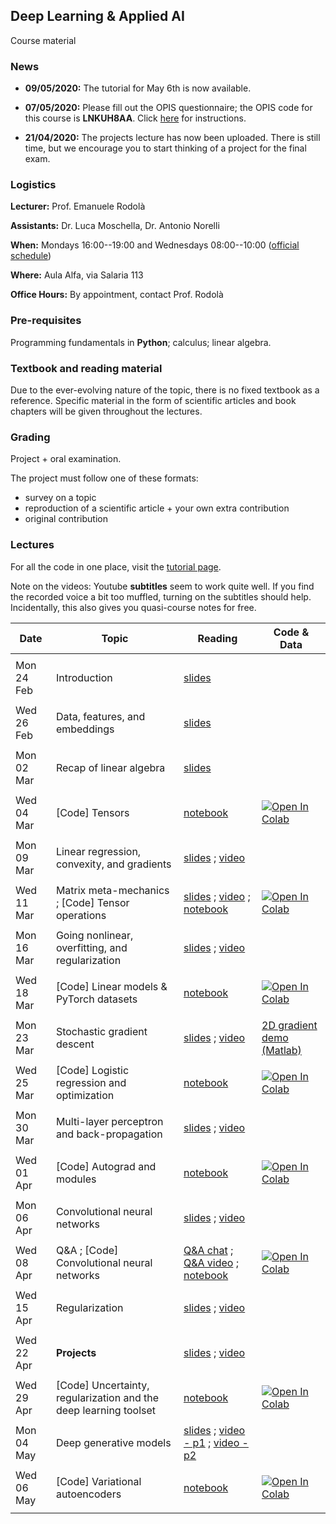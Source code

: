 ## Deep Learning & Applied AI

Course material

### News

- **09/05/2020:** The tutorial for May 6th is now available.

- **07/05/2020:** Please fill out the OPIS questionnaire; the OPIS code for this course is **LNKUH8AA**. Click [here](https://www.uniroma1.it/sites/default/files/field_file_allegati/vadevecum_opis_eng_27_11_2018_002_modalita_compatibilita.pdf) for instructions.

- **21/04/2020:** The projects lecture has now been uploaded. There is still time, but we encourage you to start thinking of a project for the final exam.

### Logistics

**Lecturer:** Prof. Emanuele Rodolà

**Assistants:** Dr. Luca Moschella, Dr. Antonio Norelli

**When:** Mondays 16:00--19:00 and Wednesdays 08:00--10:00 ([official schedule](https://www.studiareinformatica.uniroma1.it/laurea-magistrale/orario-lezioni))

**Where:** Aula Alfa, via Salaria 113

**Office Hours:** By appointment, contact Prof. Rodolà

### Pre-requisites

Programming fundamentals in **Python**; calculus; linear algebra.

### Textbook and reading material

Due to the ever-evolving nature of the topic, there is no fixed textbook as a reference. Specific material in the form of scientific articles and book chapters will be given throughout the lectures.

### Grading

Project + oral examination.

The project must follow one of these formats:

- survey on a topic
- reproduction of a scientific article + your own extra contribution
- original contribution

### Lectures

For all the code in one place, visit the [tutorial page](https://lucmos.github.io/DLAI-s2-2020-tutorials/).

Note on the videos: Youtube **subtitles** seem to work quite well. If you find the recorded voice a bit too muffled, turning on the subtitles should help. Incidentally, this also gives you quasi-course notes for free.

**Date** | **Topic** | **Reading** | **Code & Data**
------------ | ------------- | ------------ | ------------
| | |
Mon 24 Feb | Introduction | [slides](https://github.com/erodola/DLAI-s2-2020/raw/master/01_intro/01-intro.pdf) | 
| | |
Wed 26 Feb | Data, features, and embeddings | [slides](https://github.com/erodola/DLAI-s2-2020/raw/master/02_data/02-data.pdf) |
| | |
Mon 02 Mar | Recap of linear algebra | [slides](https://github.com/erodola/DLAI-s2-2020/raw/master/03_linalg/03-linalg.pdf) |
| | |
Wed 04 Mar | [Code] Tensors | [notebook](https://nbviewer.jupyter.org/github/lucmos/DLAI-s2-2020-tutorials/blob/master/01/01_Tensor_basics.ipynb) | [![Open In Colab](https://colab.research.google.com/assets/colab-badge.svg)](https://colab.research.google.com/github/lucmos/DLAI-s2-2020-tutorials/blob/master/01/01_Tensor_basics.ipynb)
| | |
Mon 09 Mar | Linear regression, convexity, and gradients | [slides](https://github.com/erodola/DLAI-s2-2020/raw/master/04_linear/04-linear.pdf) ; [video](https://www.youtube.com/watch?v=QP82n2GvtEc) |
| | |
Wed 11 Mar | Matrix meta-mechanics ; [Code] Tensor operations | [slides](https://github.com/erodola/DLAI-s2-2020/raw/master/04_linear/04b-matrix.pdf) ; [video](https://www.youtube.com/watch?v=mFYC6mh6UO8) ; [notebook](https://github.com/lucmos/DLAI-s2-2020-tutorials/blob/master/02/02_Tensor_operations.ipynb) | [![Open In Colab](https://colab.research.google.com/assets/colab-badge.svg)](https://colab.research.google.com/github/lucmos/DLAI-s2-2020-tutorials/blob/master/02/02_Tensor_operations.ipynb)
| | |
Mon 16 Mar | Going nonlinear, overfitting, and regularization | [slides](https://github.com/erodola/DLAI-s2-2020/raw/master/05_nonlinear/05-nonlinear.pdf) ; [video](https://www.youtube.com/watch?v=0anGdn1Vtq8) |
| | |
Wed 18 Mar | [Code] Linear models & PyTorch datasets | [notebook](https://github.com/lucmos/DLAI-s2-2020-tutorials/blob/master/03/03_Linear_models_and_Pytorch_Datasets.ipynb) | [![Open In Colab](https://colab.research.google.com/assets/colab-badge.svg)](https://colab.research.google.com/github/lucmos/DLAI-s2-2020-tutorials/blob/master/03/03_Linear_models_and_Pytorch_Datasets.ipynb)
| | |
Mon 23 Mar | Stochastic gradient descent | [slides](https://github.com/erodola/DLAI-s2-2020/raw/master/06_sgd/06-sgd.pdf) ; [video](https://www.youtube.com/watch?v=v_B6jHOqr9E) | [2D gradient demo (Matlab)](https://github.com/erodola/DLAI-s2-2020/raw/master/06_sgd/grad2d.m)
| | |
Wed 25 Mar | [Code] Logistic regression and optimization | [notebook](https://github.com/lucmos/DLAI-s2-2020-tutorials/blob/master/04/4_Logistic_Regression_and_Optimization.ipynb) | [![Open In Colab](https://colab.research.google.com/assets/colab-badge.svg)](https://colab.research.google.com/github/lucmos/DLAI-s2-2020-tutorials/blob/master/04/4_Logistic_Regression_and_Optimization.ipynb)
| | |
Mon 30 Mar | Multi-layer perceptron and back-propagation | [slides](https://github.com/erodola/DLAI-s2-2020/raw/master/07_mlp/07-mlp.pdf) ; [video](https://www.youtube.com/watch?v=HKqbQ-cP92Q) | 
| | |
Wed 01 Apr | [Code] Autograd and modules | [notebook](https://github.com/lucmos/DLAI-s2-2020-tutorials/blob/master/05/5_Autograd_and_Modules.ipynb) | [![Open In Colab](https://colab.research.google.com/assets/colab-badge.svg)](https://colab.research.google.com/github/lucmos/DLAI-s2-2020-tutorials/blob/master/05/5_Autograd_and_Modules.ipynb)
| | |
Mon 06 Apr | Convolutional neural networks | [slides](https://github.com/erodola/DLAI-s2-2020/raw/master/08_cnn/08-cnn.pdf) ; [video](https://www.youtube.com/watch?v=d7YMP-PnD7Y) | 
| | |
Wed 08 Apr | Q&A ; [Code] Convolutional neural networks | [Q&A chat](https://raw.githubusercontent.com/erodola/DLAI-s2-2020/master/QA/QA-1.txt) ; [Q&A video](https://www.youtube.com/watch?v=PcHhd4ZCejc) ; [notebook](https://github.com/lucmos/DLAI-s2-2020-tutorials/blob/master/06/6_Convolutional_Neural_Networks.ipynb) | [![Open In Colab](https://colab.research.google.com/assets/colab-badge.svg)](https://colab.research.google.com/github/lucmos/DLAI-s2-2020-tutorials/blob/master/06/6_Convolutional_Neural_Networks.ipynb)
| | |
Wed 15 Apr | Regularization | [slides](https://github.com/erodola/DLAI-s2-2020/raw/master/09_regular/09-regular.pdf) ; [video](https://www.youtube.com/watch?v=WwiFT1Wr0x4) | 
| | |
Wed 22 Apr | **Projects** | [slides](https://github.com/erodola/DLAI-s2-2020/raw/master/10_projects/10-projects-merged.pdf) ; [video](https://youtu.be/8WTO6aFsuY8) | 
| | |
Wed 29 Apr | [Code] Uncertainty, regularization and the deep learning toolset | [notebook](https://github.com/lucmos/DLAI-s2-2020-tutorials/blob/master/07/7_Uncertainty,_regularization_and_the_deep_learning_toolset.ipynb) | [![Open In Colab](https://colab.research.google.com/assets/colab-badge.svg)](https://colab.research.google.com/github/lucmos/DLAI-s2-2020-tutorials/blob/master/07/7_Uncertainty,_regularization_and_the_deep_learning_toolset.ipynb)
| | |
Mon 04 May | Deep generative models | [slides](https://github.com/erodola/DLAI-s2-2020/raw/master/11_generative/11-generative.pdf) ; [video - p1](https://www.youtube.com/watch?v=hvJdj4tmxQ8) ; [video - p2](https://www.youtube.com/watch?v=7TDNZflOPnU) | 
| | |
Wed 06 May | [Code] Variational autoencoders | [notebook](https://github.com/lucmos/DLAI-s2-2020-tutorials/blob/master/08/8_Variational_Autoencoders_(VAEs).ipynb) | [![Open In Colab](https://colab.research.google.com/assets/colab-badge.svg)](https://colab.research.google.com/github/lucmos/DLAI-s2-2020-tutorials/blob/master/08/8_Variational_Autoencoders_(VAEs).ipynb)
| | |
